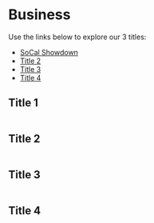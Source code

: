 # Business

Use the links below to explore our 3 titles:

- [SoCal Showdown](#SoCal-Showdown)
- [Title 2](#title-2)
- [Title 3](#title-3)
- [Title 4](#title-4)

## Title 1

```{include} ./BUS/Title1.md
```

## Title 2

```{include} ./BUS/Title2.md
```

## Title 3

```{include} ./BUS/Title3.md
```

## Title 4

```{include} ./BUS/Title4.md
```
